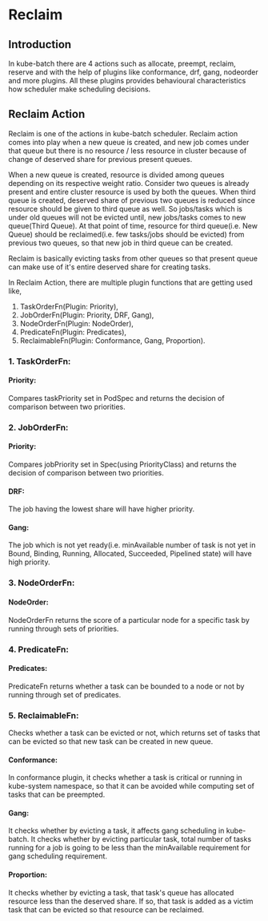# Reclaim

## Introduction

In kube-batch there are 4 actions such as allocate, preempt, reclaim, reserve and with the help of plugins like conformance, drf, gang, nodeorder and more plugins. All these plugins provides behavioural characteristics how scheduler make scheduling decisions.

## Reclaim Action

Reclaim is one of the actions in kube-batch scheduler.  Reclaim action comes into play when
a new queue is created, and new job comes under that queue but there is no resource / less resource
in cluster because of change of deserved share for previous present queues.

When a new queue is created, resource is divided among queues depending on its respective weight ratio.
Consider two queues is already present and entire cluster resource is used by both the queues.  When third queue
is created, deserved share of previous two queues is reduced since resource should be given to third queue as well.
So jobs/tasks which is under old queues will not be evicted until, new jobs/tasks comes to new queue(Third Queue).  At that point of time,
resource for third queue(i.e. New Queue) should be reclaimed(i.e. few tasks/jobs should be evicted) from previous two queues, so that new job in third queue can 
be created.

Reclaim is basically evicting tasks from other queues so that present queue can make use of it's entire deserved share for 
creating tasks.

In Reclaim Action, there are multiple plugin functions that are getting used like,

1.  TaskOrderFn(Plugin: Priority), 
2.  JobOrderFn(Plugin: Priority, DRF, Gang),
3.  NodeOrderFn(Plugin: NodeOrder), 
4.  PredicateFn(Plugin: Predicates), 
5.  ReclaimableFn(Plugin: Conformance, Gang, Proportion).

### 1. TaskOrderFn:
#### Priority: 
Compares taskPriority set in PodSpec and returns the decision of comparison between two priorities.

### 2. JobOrderFn:
#### Priority:
Compares jobPriority set in Spec(using PriorityClass) and returns the decision of comparison between two priorities.

#### DRF:
The job having the lowest share will have higher priority.

#### Gang:
The job which is not yet ready(i.e. minAvailable number of task is not yet in Bound, Binding, Running, Allocated, Succeeded, Pipelined state) will have high priority.

### 3. NodeOrderFn:
#### NodeOrder:
NodeOrderFn returns the score of a particular node for a specific task by running through sets of priorities.

### 4. PredicateFn:
#### Predicates:
PredicateFn returns whether a task can be bounded to a node or not by running through set of predicates.

### 5. ReclaimableFn:
Checks whether a task can be evicted or not, which returns set of tasks that can be evicted so that new task can be created in new queue.
#### Conformance:
In conformance plugin, it checks whether a task is critical or running in kube-system namespace, so that it can be avoided while computing set of tasks that can be preempted.
#### Gang:
It checks whether by evicting a task, it affects gang scheduling in kube-batch.  It checks whether by evicting particular task,
total number of tasks running for a job is going to be less than the minAvailable requirement for gang scheduling requirement.
#### Proportion:
It checks whether by evicting a task, that task's queue has allocated resource less than the deserved share.  If so, that task
is added as a victim task that can be evicted so that resource can be reclaimed.
